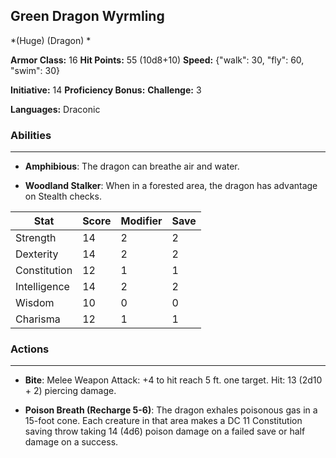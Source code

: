 ## Green Dragon Wyrmling
*(Huge) (Dragon) *

**Armor Class:** 16
**Hit Points:** 55 (10d8+10)
**Speed:** {"walk": 30, "fly": 60, "swim": 30}

**Initiative:** 14
**Proficiency Bonus:**
**Challenge:** 3

**Languages:** Draconic

### Abilities
 --- 
- **Amphibious**: The dragon can breathe air and water.

- **Woodland Stalker**: When in a forested area, the dragon has advantage on Stealth checks.



| Stat | Score | Modifier | Save |
| ---- | ---- | ---- | ---- |
| Strength | 14 | 2 | 2 |
| Dexterity | 14 | 2 | 2 |
| Constitution | 12 | 1 | 1 |
| Intelligence | 14 | 2 | 2 |
| Wisdom | 10 | 0 | 0 |
| Charisma | 12 | 1 | 1 |

### Actions
 --- 
- **Bite**: Melee Weapon Attack: +4 to hit  reach 5 ft.  one target. Hit: 13 (2d10 + 2) piercing damage.

- **Poison Breath (Recharge 5-6)**: The dragon exhales poisonous gas in a 15-foot cone. Each creature in that area makes a DC 11 Constitution saving throw  taking 14 (4d6) poison damage on a failed save or half damage on a success.

